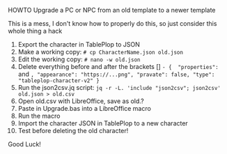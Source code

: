 HOWTO Upgrade a PC or NPC from an old template to a newer template

This is a mess, I don't know how to properly do this, so just consider this whole thing a hack

1. Export the character in TablePlop to JSON
2. Make a working copy: `# cp CharacterName.json old.json`
3. Edit the working copy: `# nano -w old.json`
4. Delete everything before and after the brackets [] 
`- { 
  "properties":`
  and 
  `, "appearance": "https://...png", "pravate": false, "type": "tableplop-character-v2" }`
5. Run the json2csv.jq script: `jq -r -L. 'include "json2csv"; json2csv' old.json > old.csv`
6. Open old.csv with LibreOffice, save as old.?
7. Paste in Upgrade.bas into a LibreOffice macro
8. Run the macro
9. Import the character JSON in TablePlop to a new character
10. Test before deleting the old character!

Good Luck!
